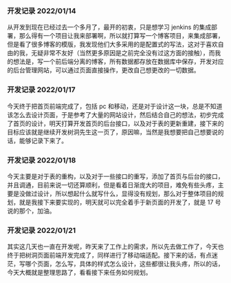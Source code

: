 ### 开发记录 2022/01/14

从开发到现在已经过去一个多月了，最开的初衷，只是想学习 jenkins 的集成部署，那么得有一个项目让我来部署啊，所以就打算写一个博客项目，来集成部署，但是看了很多博客的模版，我发现他们大多采用的是配置式的写法，这对于喜欢自由的我，无疑非常不友好（当然更多原因是之前完全没有过这方面的接触），而我的想法是，写一个前后端分离的博客，所有数据都存放在数据库中保存，开发对应的后台管理网站，可以通过页面直接操作，更改自己想更改的一切数据。

### 开发记录 2022/01/17

今天终于把首页前端完成了，包括 pc 和移动，还是对于设计这一块，总是不知道该怎么去设计页面，于是参考了大量的网站设计，然后结合自己的想法，初步完成了首页的设计，明天打算开发首页的后台接口，以及对于表的更新重建，接下来的目标应该就是继续开发树洞先生这一页了，原因嘛，当然是我想要把自己想要说的话，能够记录下来了。

### 开发记录 2022/01/18

今天主要是对于表的重构，以及对于一些接口的重写，添加了首页与后台的接口，并且调通，目前来说一切还算顺利，但是看着日渐庞大的项目，难免有些头疼，主要是没做过设计，所以想起什么就写什么，显得没有规划，那么对于整体项目的规划，就是我接下来要实现的，明天就可以完全着手于新页面的开发了，就是 17 号说的那个，加油。

### 开发记录 2022/01/21

其实这几天也一直在开发呢，昨天来了工作上的需求，所以先去做工作了，今天也终于把树洞页面前端开发完成了，同样进行了移动端适配。接下来的话，有点迷茫，写哪个页面，怎么写，具体的样式怎么设计，这些都很让我头疼，所以的话，今天大概就是整理思路了，看看接下来任务如何规划。
